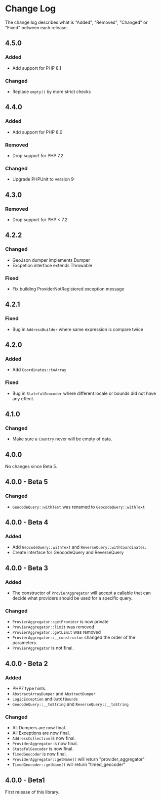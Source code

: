 # Change Log

The change log describes what is "Added", "Removed", "Changed" or "Fixed" between each release.

## 4.5.0

### Added

- Add support for PHP 8.1

### Changed

- Replace `empty()` by more strict checks

## 4.4.0

### Added

- Add support for PHP 8.0

### Removed

- Drop support for PHP 7.2

### Changed

- Upgrade PHPUnit to version 9

## 4.3.0

### Removed

- Drop support for PHP < 7.2

## 4.2.2

### Changed

- GeoJson dumper implements Dumper
- Excpetion interface extends Throwable

### Fixed

- Fix building ProviderNotRegistered exception message

## 4.2.1

### Fixed

- Bug in `AddressBuilder` where same expression is compare twice

## 4.2.0

### Added

- Add `Coordinates::toArray`

### Fixed

- Bug in `StatefulGeocoder` where different locale or bounds did not have any effect.

## 4.1.0

### Changed

- Make sure a `Country` never will be empty of data.

## 4.0.0

No changes since Beta 5.

## 4.0.0 - Beta 5

### Changed

- `GeocodeQuery::withTest` was renamed to `GeocodeQuery::withText`

## 4.0.0 - Beta 4

### Added

- Add `GeocodeQuery::withText` and `ReverseQuery::withCoordinates`.
- Create interface for GeocodeQuery and ReverseQuery

## 4.0.0 - Beta 3

### Added

- The constructor of `ProvierAggregator` will accept a callable that can decide what providers should be used for a specific query.

### Changed

- `ProvierAggregator::getProvider` is now private
- `ProvierAggregator::limit` was removed
- `ProvierAggregator::getLimit` was removed
- `ProvierAggregator::__constructor` changed the order of the parameters.
- `ProvierAggregator` is not final.

## 4.0.0 - Beta 2

### Added

- PHP7 type hints.
- `AbstractArrayDumper` and `AbstractDumper`
- `LogicException` and `OutOfBounds`
- `GeocodeQuery::__toString` and `ReverseQuery::__toString`

### Changed

- All Dumpers are now final.
- All Exceptions are now final.
- `AddressCollection` is now final.
- `ProviderAggregator` is now final.
- `StatefulGeocoder` is now final.
- `TimedGeocoder` is now final.
- `ProviderAggregator::getName()` will return "provider_aggregator"
- `TimedGeocoder::getName()` will return "timed_geocoder"

## 4.0.0 - Beta1

First release of this library.
